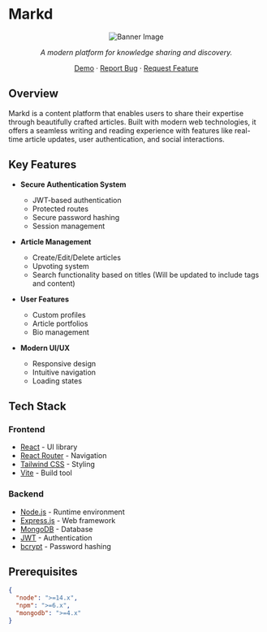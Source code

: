 # Markd

<div align="center">

![Banner Image](./frontend/public/MarkdBannerImg.png)

_A modern platform for knowledge sharing and discovery._

[Demo](http://ec2-13-61-7-254.eu-north-1.compute.amazonaws.com:8080/) · [Report Bug](https://github.com/harshpreet931/markd/issues) · [Request Feature](https://github.com/harshpreet931/markd/issues)

</div>

## Overview

Markd is a content platform that enables users to share their expertise through beautifully crafted articles. Built with modern web technologies, it offers a seamless writing and reading experience with features like real-time article updates, user authentication, and social interactions.

## Key Features

- **Secure Authentication System**
  - JWT-based authentication
  - Protected routes
  - Secure password hashing
  - Session management

- **Article Management**
  - Create/Edit/Delete articles
  - Upvoting system
  - Search functionality based on titles (Will be updated to include tags and content)

- **User Features**
  - Custom profiles
  - Article portfolios
  - Bio management

- **Modern UI/UX**
  - Responsive design
  - Intuitive navigation
  - Loading states

## Tech Stack

### Frontend

- [React](https://reactjs.org/) - UI library
- [React Router](https://reactrouter.com/) - Navigation
- [Tailwind CSS](https://tailwindcss.com/) - Styling
- [Vite](https://vitejs.dev/) - Build tool

### Backend

- [Node.js](https://nodejs.org/) - Runtime environment
- [Express.js](https://expressjs.com/) - Web framework
- [MongoDB](https://www.mongodb.com/) - Database
- [JWT](https://jwt.io/) - Authentication
- [bcrypt](https://github.com/kelektiv/node.bcrypt.js) - Password hashing

## Prerequisites

```json
{
  "node": ">=14.x",
  "npm": ">=6.x",
  "mongodb": ">=4.x"
}
